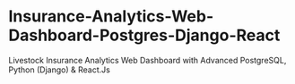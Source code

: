 # Insurance-Analytics-Web-Dashboard-Postgres-Django-React
 Livestock Insurance Analytics Web Dashboard with Advanced PostgreSQL, Python (Django) & React.Js
